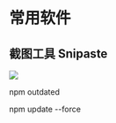 # 常用软件

## 截图工具 Snipaste

![](https://csnotes.oss-cn-beijing.aliyuncs.com/photos/image-20240617233205095.png)


npm outdated

npm update --force